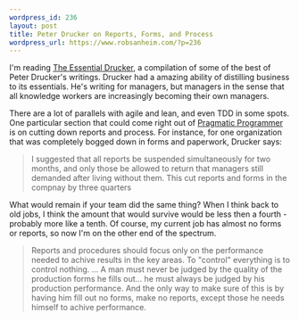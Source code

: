 ```yaml
--- 
wordpress_id: 236
layout: post
title: Peter Drucker on Reports, Forms, and Process
wordpress_url: https://www.robsanheim.com/?p=236
---
```

I'm reading <a href="https://www.amazon.com/exec/obidos/redirect?tag=panasonicyout-20%26link_code=xm2%26camp=2025%26creative=165953%26path=https://www.amazon.com/gp/redirect.html%253fASIN=006093574X%2526tag=panasonicyout-20%2526lcode=xm2%2526cID=2025%2526ccmID=165953%2526location=/o/ASIN/006093574X%25253FSubscriptionId=0EMV44A9A5YT1RVDGZ82" title="View product details at Amazon">The Essential Drucker</a>, a compilation of some of the best of Peter Drucker's writings.  Drucker had a amazing ability of distilling business to its essentials.  He's writing for managers, but managers in the sense that all knowledge workers are increasingly becoming their own managers.

There are a lot of parallels with agile and lean, and even TDD in some spots.  One particular section that could come right out of <a href="https://www.amazon.com/exec/obidos/redirect?tag=panasonicyout-20%26link_code=xm2%26camp=2025%26creative=165953%26path=https://www.amazon.com/gp/redirect.html%253fASIN=020161622X%2526tag=panasonicyout-20%2526lcode=xm2%2526cID=2025%2526ccmID=165953%2526location=/o/ASIN/020161622X%25253FSubscriptionId=0EMV44A9A5YT1RVDGZ82" title="View product details at Amazon">Pragmatic Programmer</a> is on cutting down reports and process.  For instance, for one organization that was completely bogged down in forms and paperwork, Drucker says:

<blockquote>I suggested that all reports be suspended simultaneously for two months, and only those be allowed to return that managers still demanded after living without them.  This cut reports and forms in the compnay by three quarters</blockquote>

What would remain if your team did the same thing?  When I think back to old jobs, I think the amount that would survive would be less then a fourth - probably more like a tenth.  Of course, my current job has almost no forms or reports, so now I'm on the other end of the spectrum.

<blockquote>Reports and procedures should focus only on the performance needed to achive results in the key areas.  To "control" everything is to control nothing.  ... A man must never be judged by the quality of the production forms he fills out... he must always be judged by his production performance.  And the only way to make sure of this is by having him fill out no forms, make no reports, except those he needs himself to achive performance.</blockquote>
